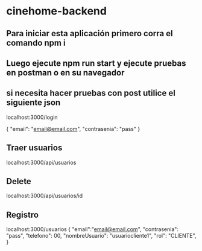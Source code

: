 # cinehome-backend
## Para iniciar esta aplicación primero corra el comando npm i
## Luego ejecute npm run start y ejecute pruebas en postman o en su navegador
## si necesita hacer pruebas con post utilice el siguiente json

 localhost:3000/login

 {
	"email": "email@email.com",
	"contrasenia": "pass"
}

## Traer usuarios
localhost:3000/api/usuarios
## Delete
localhost:3000/api/usuarios/id

## Registro
localhost:3000/usuarios
 {
	"email":"email@email.com",
	"contrasenia": "pass",
	"telefono": 00,
	"nombreUsuario": "usuariocliente1",
	"rol": "CLIENTE",
}